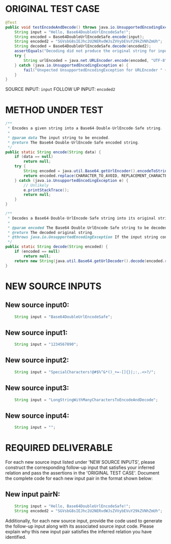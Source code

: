 # ORIGINAL TEST CASE
```java
@Test
public void testEncodeAndDecode() throws java.io.UnsupportedEncodingException {
    String input = "Hello, Base64DoubleUrlEncodeSafe!";
    String encoded = Base64DoubleUrlEncodeSafe.encode(input);
    String encoded2 = "SGVsbG8sIEJhc2U2NERvdWJsZVVybEVuY29kZVNhZmUh";
    String decoded = Base64DoubleUrlEncodeSafe.decode(encoded2);
    assertEquals("Decoding did not produce the original string for input: " + input, input, decoded);
    try {
        String urlEncoded = java.net.URLEncoder.encode(encoded, "UTF-8");
    } catch (java.io.UnsupportedEncodingException e) {
        fail("Unxpected UnsupportedEncodingException for URLEncoder " + encoded);
    }
}

```
SOURCE INPUT: `input`
FOLLOW UP INPUT: `encoded2`


# METHOD UNDER TEST
```java
/**
 * Encodes a given string into a Base64-Double-UrlEncode-Safe string.
 *
 * @param data The input string to be encoded.
 * @return The Base64-Double-UrlEncode-Safe encoded string.
 */
public static String encode(String data) {
    if (data == null)
        return null;
    try {
        String encoded = java.util.Base64.getUrlEncoder().encodeToString(data.getBytes("UTF-8"));
        return encoded.replace(CHARACTER_TO_AVOID, REPLACEMENT_CHARACTER);
    } catch (java.io.UnsupportedEncodingException e) {
        // Unlikely
        e.printStackTrace();
        return null;
    }
}

/**
 * Decodes a Base64-Double-UrlEncode-Safe string into its original string representation.
 *
 * @param encoded The Base64-Double-UrlEncode-Safe string to be decoded.
 * @return The decoded original string.
 * @throws java.io.UnsupportedEncodingException If the input string contains invalid characters.
 */
public static String decode(String encoded) {
    if (encoded == null)
        return null;
    return new String(java.util.Base64.getUrlDecoder().decode(encoded.replace(REPLACEMENT_CHARACTER, CHARACTER_TO_AVOID)));
}

```


# NEW SOURCE INPUTS
## New source input0:
```java
    String input = "Base64DoubleUrlEncodeSafe";
```

## New source input1:
```java
    String input = "1234567890";
```

## New source input2:
```java
    String input = "SpecialCharacters!@#$%^&*()_+=-[]{}|;:,.<>?/";
```

## New source input3:
```java
    String input = "LongStringWithManyCharactersToEncodeAndDecode";
```

## New source input4:
```java
    String input = "";
```



# REQUIRED DELIVERABLE
For each new source input listed under 'NEW SOURCE INPUTS', please construct the corresponding follow-up input that satisfies your inferred relation and pass the assertions in the 'ORIGINAL TEST CASE'. Document the complete code for each new input pair in the format shown below:
## New input pairN:
```java
    String input = "Hello, Base64DoubleUrlEncodeSafe!";
    String encoded2 = "SGVsbG8sIEJhc2U2NERvdWJsZVVybEVuY29kZVNhZmUh";
```

Additionally, for each new source input, provide the code used to generate the follow-up input along with its associated source input code. Please explain why this new input pair satisfies the inferred relation you have identified.